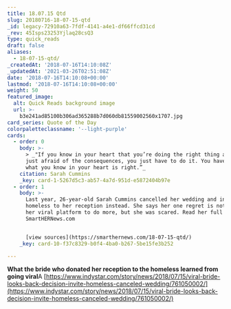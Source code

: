 ```yaml
---
title: 18.07.15 Qtd
slug: 20180716-18-07-15-qtd
_id: legacy-72910a63-7fdf-4141-a4e1-df66ffcd31cd
_rev: 45Isps23253Yjlaq28csQ3
type: quick_reads
draft: false
aliases:
  - 18-07-15-qtd/
_createdAt: '2018-07-16T14:10:08Z'
_updatedAt: '2021-03-26T02:51:08Z'
date: '2018-07-16T14:10:08+00:00'
lastmod: '2018-07-16T14:10:08+00:00'
weight: 50
featured_image:
  alt: Quick Reads background image
  url: >-
    b3e241ad85100b306ad365288b7d060db81559002560x1707.jpg
card_series: Quote of the Day
colorpaletteclassname: '--light-purple'
cards:
  - order: 0
    body: >-
      > _"If you know in your heart that you’re doing the right thing and you’re
      just afraid of the consequences, you just have to do it. You have to do
      what you know in your heart is right.”_
    citation: Sarah Cummins
    _key: card-1-5267d5c3-ab57-4a7d-951d-e5872404b97e
  - order: 1
    body: >-
      Last year, 26-year-old Sarah Cummins cancelled her wedding and invited the
      homeless to her reception instead. She says her one regret is not using
      her viral platform to do more, but she was scared. Read her full story:
      SmartHERNews.com


      [view sources](https://smarthernews.com/18-07-15-qtd/)
    _key: card-10-f37c8329-b0f4-4ba0-b267-5be15fe3b252

---
```

**What the bride who donated her reception to the homeless learned from going viral**A [https://www.indystar.com/story/news/2018/07/15/viral-bride-looks-back-decision-invite-homeless-canceled-wedding/761050002/](https://www.indystar.com/story/news/2018/07/15/viral-bride-looks-back-decision-invite-homeless-canceled-wedding/761050002/)